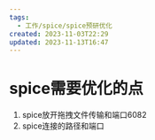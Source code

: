 ```yaml
---
tags:
  - 工作/spice/spice预研优化
created: 2023-11-03T22:29
updated: 2023-11-13T16:47
---
```

# spice需要优化的点

1. spice放开拖拽文件传输和端口6082
2. spice连接的路径和端口

　　‍
